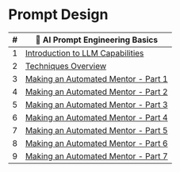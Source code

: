 # Prompt Design

| # | 🧠 AI Prompt Engineering Basics |
|--|--|
| 1 | [Introduction to LLM Capabilities][1] |
| 2 | [Techniques Overview][2] |
| 3 | [Making an Automated Mentor - Part 1][3] |
| 4 | [Making an Automated Mentor - Part 2][4] |
| 5 | [Making an Automated Mentor - Part 3][5] |
| 6 | [Making an Automated Mentor - Part 4][6] |
| 7 | [Making an Automated Mentor - Part 5][7] |
| 8 | [Making an Automated Mentor - Part 6][8] |
| 9 | [Making an Automated Mentor - Part 7][9] |


[1]: ./chapters/INTRODUCTION.md
[2]: ./chapters/TECHNIQUES.md
[3]: ./chapters/TUTOR_01.md
[4]: ./chapters/TUTOR_02.md
[5]: ./chapters/TUTOR_03.md
[6]: ./chapters/TUTOR_04.md
[7]: ./chapters/TUTOR_05.md
[8]: ./chapters/TUTOR_06.md
[9]: ./chapters/TUTOR_07.md